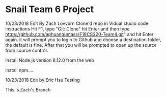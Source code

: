 # Snail Team 6 Project

10/23/2018 Edit By Zach Lovvorn
Clone'd repo in Vidual studio code instructions
Hit F1, type "Git: Clone"
hit Enter and then type https://github.com/aphuangumass/F18CS320-Team4.git" and hit Enter again.
it will prompt you to login to Github and choose a destination folder, the default is fine. After that you will be prompted to open up the source from source control.

install Node.js version 8.12.0 from the web

install npm....

10/23/2018 Edit by Eric Hsu
Testing 

This is Zach's Branch

